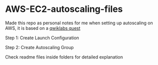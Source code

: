 # AWS-EC2-autoscaling-files

Made this repo as personal notes for me when setting up autoscaling on AWS, it is based on a [qwiklabs quest](https://www.qwiklabs.com/focuses/10450?catalog_rank=%7B%22rank%22%3A1%2C%22num_filters%22%3A0%2C%22has_search%22%3Atrue%7D&parent=catalog&search_id=6312191)

Step 1: Create Launch Configuration

Step 2: Create Autoscaling Group

Check readme files inside folders for detailed explanation
